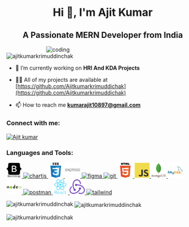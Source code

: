 <h1 align="center">Hi 👋, I'm Ajit Kumar</h1>
<h2 align="center">A Passionate MERN Developer from India</h2>

<img align="right" alt="coding" width="400" src="https://d27jswm5an3efw.cloudfront.net/app/uploads/2019/07/insert-image-html.jpg">
<p align="left"> <img src="https://komarev.com/ghpvc/?username=ajitkumarkrimuddinchak&label=Profile%20views&color=0e75b6&style=flat" alt="ajitkumarkrimuddinchak" /> </p>

- 🔭 I’m currently working on **HRI And KDA Projects**

- 👨‍💻 All of my projects are available at [https://github.com/Ajitkumarkrimuddichak](https://github.com/Ajitkumarkrimuddichak)

- 📫 How to reach me **kumarajit10897@gmail.com**

<h3 align="left">Connect with me:</h3>
<p align="left">
<a href="https://www.linkedin.com/in/ajit-kumar-560604220/" target="blank"><img align="center" src="https://www.linkedin.com/in/ajit-kumar-560604220/" alt="Ajit kumar" height="30" width="40" /></a>
</p>

<h3 align="left">Languages and Tools:</h3>
<p align="left"> <a href="https://getbootstrap.com" target="_blank" rel="noreferrer"> <img src="https://raw.githubusercontent.com/devicons/devicon/master/icons/bootstrap/bootstrap-plain-wordmark.svg" alt="bootstrap" width="40" height="40"/> </a> <a href="https://www.chartjs.org" target="_blank" rel="noreferrer"> <img src="https://www.chartjs.org/media/logo-title.svg" alt="chartjs" width="40" height="40"/> </a> <a href="https://www.w3schools.com/css/" target="_blank" rel="noreferrer"> <img src="https://raw.githubusercontent.com/devicons/devicon/master/icons/css3/css3-original-wordmark.svg" alt="css3" width="40" height="40"/> </a> <a href="https://expressjs.com" target="_blank" rel="noreferrer"> <img src="https://raw.githubusercontent.com/devicons/devicon/master/icons/express/express-original-wordmark.svg" alt="express" width="40" height="40"/> </a> <a href="https://www.figma.com/" target="_blank" rel="noreferrer"> <img src="https://www.vectorlogo.zone/logos/figma/figma-icon.svg" alt="figma" width="40" height="40"/> </a> <a href="https://git-scm.com/" target="_blank" rel="noreferrer"> <img src="https://www.vectorlogo.zone/logos/git-scm/git-scm-icon.svg" alt="git" width="40" height="40"/> </a> <a href="https://www.w3.org/html/" target="_blank" rel="noreferrer"> <img src="https://raw.githubusercontent.com/devicons/devicon/master/icons/html5/html5-original-wordmark.svg" alt="html5" width="40" height="40"/> </a> <a href="https://developer.mozilla.org/en-US/docs/Web/JavaScript" target="_blank" rel="noreferrer"> <img src="https://raw.githubusercontent.com/devicons/devicon/master/icons/javascript/javascript-original.svg" alt="javascript" width="40" height="40"/> </a> <a href="https://www.mongodb.com/" target="_blank" rel="noreferrer"> <img src="https://raw.githubusercontent.com/devicons/devicon/master/icons/mongodb/mongodb-original-wordmark.svg" alt="mongodb" width="40" height="40"/> </a> <a href="https://www.mysql.com/" target="_blank" rel="noreferrer"> <img src="https://raw.githubusercontent.com/devicons/devicon/master/icons/mysql/mysql-original-wordmark.svg" alt="mysql" width="40" height="40"/> </a> <a href="https://nodejs.org" target="_blank" rel="noreferrer"> <img src="https://raw.githubusercontent.com/devicons/devicon/master/icons/nodejs/nodejs-original-wordmark.svg" alt="nodejs" width="40" height="40"/> </a> <a href="https://postman.com" target="_blank" rel="noreferrer"> <img src="https://www.vectorlogo.zone/logos/getpostman/getpostman-icon.svg" alt="postman" width="40" height="40"/> </a> <a href="https://reactjs.org/" target="_blank" rel="noreferrer"> <img src="https://raw.githubusercontent.com/devicons/devicon/master/icons/react/react-original-wordmark.svg" alt="react" width="40" height="40"/> </a> <a href="https://redux.js.org" target="_blank" rel="noreferrer"> <img src="https://raw.githubusercontent.com/devicons/devicon/master/icons/redux/redux-original.svg" alt="redux" width="40" height="40"/> </a> <a href="https://tailwindcss.com/" target="_blank" rel="noreferrer"> <img src="https://www.vectorlogo.zone/logos/tailwindcss/tailwindcss-icon.svg" alt="tailwind" width="40" height="40"/> </a> </p>

<p><img align="left" src="https://github-readme-stats.vercel.app/api/top-langs?username=ajitkumarkrimuddinchak&show_icons=true&locale=en&layout=compact" alt="ajitkumarkrimuddinchak" /></p>

<p>&nbsp;<img align="center" src="https://github-readme-stats.vercel.app/api?username=ajitkumarkrimuddinchak&show_icons=true&locale=en" alt="ajitkumarkrimuddinchak" /></p>

<p><img align="center" src="https://github-readme-streak-stats.herokuapp.com/?user=ajitkumarkrimuddinchak&" alt="ajitkumarkrimuddinchak" /></p>
